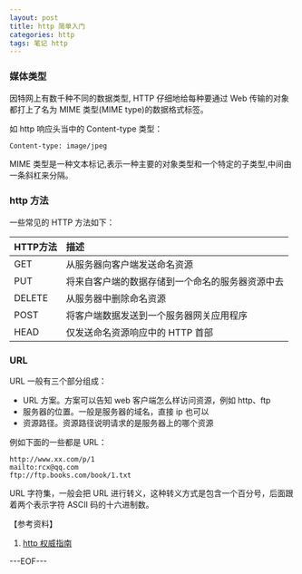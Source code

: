 ```yaml
---
layout: post
title: http 简单入门
categories: http
tags: 笔记 http
---
```


### 媒体类型

因特网上有数千种不同的数据类型, HTTP 仔细地给每种要通过 Web 传输的对象都打上了名为 MIME 类型(MIME type)的数据格式标签。

如 http 响应头当中的 Content-type 类型：

```
Content-type: image/jpeg
```

MIME 类型是一种文本标记,表示一种主要的对象类型和一个特定的子类型,中间由一条斜杠来分隔。

### http 方法

一些常见的 HTTP 方法如下：

HTTP方法|描述
:--|:--
GET| 从服务器向客户端发送命名资源
PUT| 将来自客户端的数据存储到一个命名的服务器资源中去
DELETE| 从服务器中删除命名资源
POST| 将客户端数据发送到一个服务器网关应用程序
HEAD| 仅发送命名资源响应中的 HTTP 首部

### URL

URL 一般有三个部分组成：

- URL 方案。方案可以告知 web 客户端怎么样访问资源，例如 http、ftp
- 服务器的位置。一般是服务器的域名，直接 ip 也可以
- 资源路径。资源路径说明请求的是服务器上的哪个资源

例如下面的一些都是 URL：

```
http://www.xx.com/p/1
mailto:rcx@qq.com
ftp://ftp.books.com/book/1.txt
```

URL 字符集，一般会把 URL 进行转义，这种转义方式是包含一个百分号，后面跟着两个表示字符 ASCII 码的十六进制数。

【参考资料】

1. [http 权威指南](http://book.douban.com/subject/10746113/)

---EOF---

